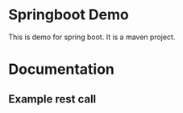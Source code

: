 # Springboot Demo
This is demo for spring boot.
It is a maven project.

# Documentation
## Example rest call
